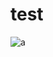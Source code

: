 # test

![a](https://docs.google.com/viewer?url=https://zakolesnik.ru/masters/1_semestr/AI_LAB1.pdf)
